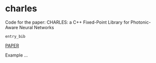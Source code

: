 # charles
Code for the paper: CHARLES: a C++ Fixed-Point Library for Photonic-Aware Neural Networks



```
entry_bib
```

[PAPER](link_to_paper)

Example
...
